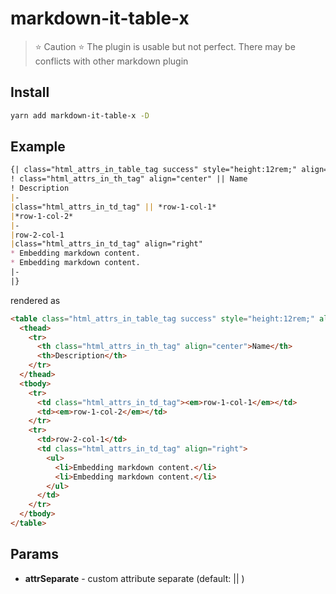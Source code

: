# markdown-it-table-x

> :star: Caution :star:
> The plugin is usable but not perfect. 
> There may be conflicts with other markdown plugin

## Install

```bash
yarn add markdown-it-table-x -D
```

## Example

```markdown
{| class="html_attrs_in_table_tag success" style="height:12rem;" align="right"
! class="html_attrs_in_th_tag" align="center" || Name
! Description
|-
|class="html_attrs_in_td_tag" || *row-1-col-1*
|*row-1-col-2*
|-
|row-2-col-1
|class="html_attrs_in_td_tag" align="right"
* Embedding markdown content.
* Embedding markdown content.
|-
|}
```

rendered as

```html
<table class="html_attrs_in_table_tag success" style="height:12rem;" align="right">
  <thead>
    <tr>
      <th class="html_attrs_in_th_tag" align="center">Name</th>
      <th>Description</th>
    </tr>
  </thead>
  <tbody>
    <tr>
      <td class="html_attrs_in_td_tag"><em>row-1-col-1</em></td>
      <td><em>row-1-col-2</em></td>
    </tr>
    <tr>
      <td>row-2-col-1</td>
      <td class="html_attrs_in_td_tag" align="right">
        <ul>
          <li>Embedding markdown content.</li>
          <li>Embedding markdown content.</li>
        </ul>
      </td>
    </tr>
  </tbody>
</table>
```

## Params

- **attrSeparate** - custom attribute separate (default: || )
